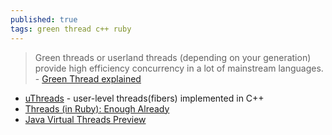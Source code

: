 ```yaml
---
published: true
tags: green thread c++ ruby
---
```

> Green threads or userland threads (depending on your generation) provide high efficiency concurrency in a lot of mainstream languages. - [Green Thread explained](https://c9x.me/articles/gthreads/intro.html)

- [uThreads](http://samanbarghi.com/uThreads/v0.3.0/) - user-level threads(fibers) implemented in C++
- [Threads (in Ruby): Enough Already](https://yehudakatz.com/2010/08/14/threads-in-ruby-enough-already/)
- [Java Virtual Threads Preview](https://news.ycombinator.com/item?id=29236375)